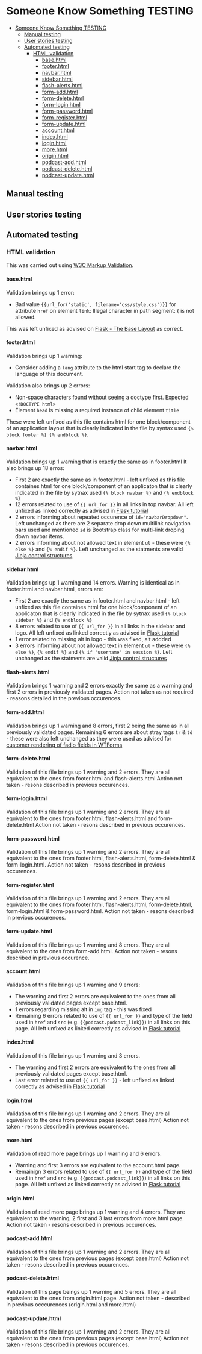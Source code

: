 # Someone Know Something TESTING

- [Someone Know Something TESTING](#someone-know-something-testing)
  - [Manual testing](#manual-testing)
  - [User stories testing](#user-stories-testing)
  - [Automated testing](#automated-testing)
    - [HTML validation](#html-validation)
      - [base.html](#basehtml)
      - [footer.html](#footerhtml)
      - [navbar.html](#navbarhtml)
      - [sidebar.html](#sidebarhtml)
      - [flash-alerts.html](#flash-alertshtml)
      - [form-add.html](#form-addhtml)
      - [form-delete.html](#form-deletehtml)
      - [form-login.html](#form-loginhtml)
      - [form-password.html](#form-passwordhtml)
      - [form-register.html](#form-registerhtml)
      - [form-update.html](#form-updatehtml)
      - [account.html](#accounthtml)
      - [index.html](#indexhtml)
      - [login.html](#loginhtml)
      - [more.html](#morehtml)
      - [origin.html](#originhtml)
      - [podcast-add.html](#podcast-addhtml)
      - [podcast-delete.html](#podcast-deletehtml)
      - [podcast-update.html](#podcast-updatehtml)

## Manual testing

## User stories testing

## Automated testing

### HTML validation

This was carried out using [W3C Markup Validation](https://validator.w3.org/).

#### base.html

Validation brings up 1 error:

- Bad value `{{url_for('static', filename='css/style.css')}}` for attribute `href` on element `link`: Illegal character in path segment: { is not allowed.

This was left unfixed as advised on [Flask - The Base Layout](https://flask.palletsprojects.com/en/1.1.x/tutorial/templates/) as correct.

#### footer.html

Validation brings up 1 warning:

- Consider adding a `lang` attribute to the html start tag to declare the language of this document.

Validation also brings up 2 errors:

- Non-space characters found without seeing a doctype first. Expected `<!DOCTYPE html>`
- Element `head` is missing a required instance of child element `title`

These were left unfixed as this file contains html for one block/component of an application layout that is clearly indicated in the file by syntax used `{% block footer %} {% endblock %}`.

#### navbar.html

Validation brings up 1 warning that is exactly the same as in footer.html It also brings up 18 erros:

- First 2 are exactly the same as in footer.html - left unfixed as this file containes html for one block/component of an applicaton that is clearly indicated in the file by sytnax used `{% block navbar %}` and `{% endblock %}`
- 12 errors related to use of `{{ url_for }}` in all links in top navbar. All left unfixed as linked correctly as advised in [Flask tutorial](https://flask.palletsprojects.com/en/1.1.x/tutorial/templates/#)
- 2 errors informing about repeated occurence of `id="navbarDropdown"`. Left unchanged as there are 2 separate drop down multilink navigation bars used and mentioned `id` is Bootstrap class for multi-link droping down navbar items.
- 2 errors informing about not allowed text in element `ul` - these were `{% else %}` and `{% endif %}`. Left unchanged as the statments are valid [Jinja control structures](https://jinja.palletsprojects.com/en/2.11.x/templates/#list-of-control-structures)

#### sidebar.html

Validation brings up 1 warning and 14 errors. Warning is identical as in footer.html and navbar.html, errors are:

- First 2 are exactly the same as in footer.html and navbar.html - left unfixed as this file containes html for one block/component of an applicaton that is clearly indicated in the file by sytnax used `{% block sidebar %}` and `{% endblock %}`
- 8 errors related to use of `{{ url_for }}` in all links in the sidebar and logo. All left unfixed as linked correctly as advised in [Flask tutorial](https://flask.palletsprojects.com/en/1.1.x/tutorial/templates/#)
- 1 error related to missing alt in logo - this was fixed, alt addded
- 3 errors informing about not allowed text in element `ul` - these were `{% else %}`, `{% endif %}` and `{% if 'username' in session %}`. Left unchanged as the statments are valid [Jinja control structures](https://jinja.palletsprojects.com/en/2.11.x/templates/#list-of-control-structures)

#### flash-alerts.html

Validation brings 1 warning and 2 errors exactly the same as a warning and first 2 errors in previously validated pages. Action not taken as not required - reasons detailed in the previous occurences.

#### form-add.html

Validation brings up 1 warning and 8 errors, first 2 being the same as in all previously validated pages. Remaining 6 errors are about stray tags `tr` & `td` - these were also left unchanged as they were used as advised for [customer rendering of fadio fields in WTForms](https://wtforms.readthedocs.io/en/2.3.x/fields/)

#### form-delete.html

Validation of this file brings up 1 warning and 2 errors. They are all equivalent to the ones from footer.html and flash-alerts.html
Action not taken - resons described in previous occurences.

#### form-login.html

Validation of this file brings up 1 warning and 2 errors. They are all equivalent to the ones from footer.html, flash-alerts.html and form-delete.html
Action not taken - resons described in previous occurences.

#### form-password.html

Validation of this file brings up 1 warning and 2 errors. They are all equivalent to the ones from footer.html, flash-alerts.html, form-delete.html & form-login.html.
Action not taken - resons described in previous occurences.

#### form-register.html

Validation of this file brings up 1 warning and 2 errors. They are all equivalent to the ones from footer.html, flash-alerts.html, form-delete.html, form-login.html & form-password.html.
Action not taken - resons described in previous occurences.

#### form-update.html

Validation of this file brings up 1 warning and 8 errors. They are all equivalent to the ones from form-add.html.
Action not taken - resons described in previous occurence.

#### account.html

Validation of this file brings up 1 warning and 9 errors:

- The warning and first 2 errors are equivalent to the ones from all previously validated pages except base.html. 
- 1 errors regarding missing alt in `img` tag - this was fixed
- Remaining 6 errors related to use of `{{ url_for }}` and type of the field used in `href` and `src` (e.g. `{{podcast.podcast_link}}`) in all links on this page. All left unfixed as linked correctly as advised in [Flask tutorial](https://flask.palletsprojects.com/en/1.1.x/tutorial/templates/#)

#### index.html

Validation of this file brings up 1 warning and 3 errors.
- The warning and first 2 errors are equivalent to the ones from all previously validated pages except base.html. 
- Last error related to use of `{{ url_for }}` - left unfixed as linked correctly as advised in [Flask tutorial](https://flask.palletsprojects.com/en/1.1.x/tutorial/templates/#)

#### login.html

Validation of this file brings up 1 warning and 2 errors. They are all equivalent to the ones from previous pages (except base.html)
Action not taken - resons described in previous occurences.

#### more.html

Validation of read more page brings up 1 warning and 6 errors.

- Warning and first 3 errors are equivalent to the account.html page.
- Remainign 3 errors related to use of `{{ url_for }}` and type of the field used in `href` and `src` (e.g. `{{podcast.podcast_link}}`) in all links on this page. All left unfixed as linked correctly as advised in [Flask tutorial](https://flask.palletsprojects.com/en/1.1.x/tutorial/templates/#)

#### origin.html

Validation of read more page brings up 1 warning and 4 errors.
They are equivalent to the warning, 2 first and 3 last errors from more.html page.
Action not taken - resons described in previous occurences.

#### podcast-add.html

Validation of this file brings up 1 warning and 2 errors. They are all equivalent to the ones from previous pages (except base.html)
Action not taken - resons described in previous occurences.

#### podcast-delete.html

Validation of this page beings up 1 warning and 5 errors.
They are all equivalent to the ones from origin.html page. Action not taken - described in previous occcurences (origin.html and more.html)

#### podcast-update.html

Validation of this file brings up 1 warning and 2 errors. They are all equivalent to the ones from previous pages (except base.html)
Action not taken - resons described in previous occurences.

